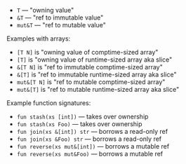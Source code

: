 - `T` — "owning value"
- `&T` — "ref to immutable value"
- `mut&T` — "ref to mutable value"

Examples with arrays:

- `[T N]` is "owning value of comptime-sized array"
- `[T]` is "owning value of runtime-sized array aka slice"
- `&[T N]` is "ref to immutable comptime-sized array"
- `&[T]` is "ref to immutable runtime-sized array aka slice"
- `mut&[T N]` is "ref to mutable comptime-sized array"
- `mut&[T]` is "ref to mutable runtime-sized array aka slice"

Example function signatures:

- `fun stash(xs [int])` — takes over ownership
- `fun stash(xs Foo)` — takes over ownership
- `fun join(xs &[int]) str` — borrows a read-only ref
- `fun join(xs &Foo) str` — borrows a read-only ref
- `fun reverse(xs mut&[int])` — borrows a mutable ref
- `fun reverse(xs mut&Foo)` — borrows a mutable ref

